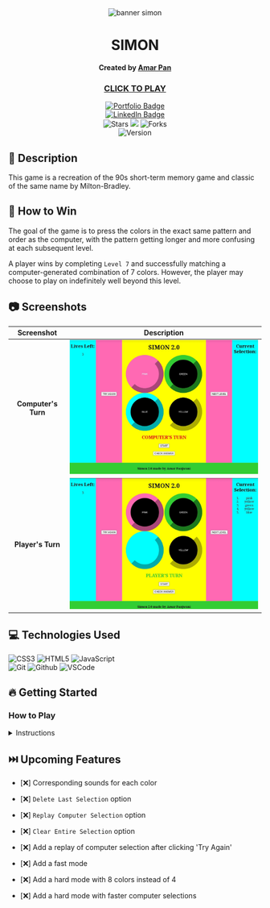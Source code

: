 <div align="center" id="banner">
   <img width="502" alt="banner simon" src="https://user-images.githubusercontent.com/101842750/162448581-4f688418-9c51-43e6-b607-9745eb86cb53.png">
</div>

<div align="center" id="header">
   
# SIMON
**Created by [Amar Pan](https://www.linkedin.com/in/profpan396/)**
### [CLICK TO PLAY](https://profpan396.github.io/simon-memory-game)

     
</div>
  
<div align="center" id="socialbuttons">

  [![Portfolio Badge](https://img.shields.io/badge/-profpan396.github.io-magenta?style=flat&logo=)](https://profpan396.github.io)
  <br>
  [![LinkedIn Badge](https://img.shields.io/badge/-@profpan396-blue?style=flat&logo=Linkedin&logoColor=black)](https://www.linkedin.com/in/profpan396/)
  <br>
  ![Stars](https://img.shields.io/github/stars/profpan396/simon-memory-game?style=social)
  ![](https://visitor-badge.laobi.icu/badge?page_id=profpan396.simon-memory-game)
  ![Forks](https://img.shields.io/github/forks/profpan396/simon-memory-game?style=social)
  <br>
  ![Version](https://img.shields.io/badge/version-2.0-gold)

</div>
 
## 📝 Description
This game is a recreation of the 90s short-term memory game and classic of the same name by Milton-Bradley. 

## :dart: How to Win
The goal of the game is to press the colors in the exact same pattern and order as the computer, with the pattern getting longer and more confusing at each subsequent level. 

A player wins by completing `Level 7` and successfully matching a computer-generated combination of 7 colors. However, the player may choose to play on indefinitely well beyond this level. 

## :camera: Screenshots
| Screenshot | Description |
|:------------:|:------------:|
|**Computer's Turn**| <img src="/images/screenshotComputersTurn.jpg" width="600">  
|**Player's Turn**| <img src="/images/screenshotPlayersTurn.jpg" width="600"> 

## 💻 Technologies Used
 
![CSS3](https://img.shields.io/badge/-CSS_Grid-05122A?style=flat&logo=css3) 
![HTML5](https://img.shields.io/badge/-HTML5-05122A?style=flat&logo=html5)
![JavaScript](https://img.shields.io/badge/-JavaScript-05122A?style=flat&logo=javascript)  
![Git](https://img.shields.io/badge/-Git-05122A?style=flat&logo=git)
![Github](https://img.shields.io/badge/-GitHub-05122A?style=flat&logo=github)
![VSCode](https://img.shields.io/badge/-VS_Code-05122A?style=flat&logo=visualstudio)

## :fire: Getting Started

### How to Play

<details>
<summary>Instructions</summary>

1. Press the `START` button.
2. The computer will choose its first color. Pay attention or you might miss it!
3. Choose the same pattern as the computer by clicking directly on the appropriate circles. Your selection will appear as steps in the right corner for your reference.
4. When finished, press `CHECK ANSWER` to see if your selection was correct or not. A corresponding status message will appear. 
5. If correct, press `NEXT LEVEL`, and the process will repeat, but with another added color this time.
6. If incorrect, press `TRY AGAIN` to use a life, reinput your selection, and press `CHECK ANSWER` again.
7. When a player has 0 lives left and chooses incorrectly, a `GAME OVER` message is shown. 
8. To start-over with one color choice and 3 lives, press the `START` button again. 
 
</details>

## ⏭️ Upcoming Features

- [:x:] Corresponding sounds for each color
 
- [:x:] `Delete Last Selection` option
 
- [:x:] `Replay Computer Selection` option
 
- [:x:] `Clear Entire Selection` option
 
- [:x:] Add a replay of computer selection after clicking 'Try Again'
 
- [:x:] Add a fast mode
 
- [:x:] Add a hard mode with 8 colors instead of 4
 
- [:x:] Add a hard mode with faster computer selections

</details>



